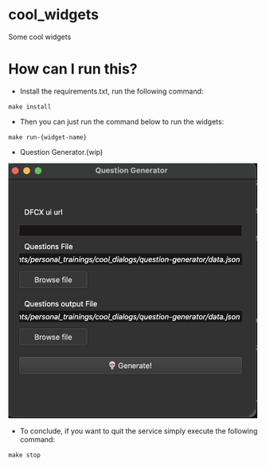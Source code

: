 # cool_widgets
Some cool widgets

# How can I run this?
- Install the requirements.txt, run the following command:
````
make install
````
- Then you can just run the command below to run the widgets:
```
make run-{widget-name}
```

- Question Generator.(wip)

<img src="https://github.com/NorberMV/cool_widgets/blob/master/resources/generator.png" width="500">


- To conclude, if you want to quit the service simply execute the following command:
```
make stop